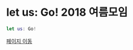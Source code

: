 # let us: Go! 2018 여름모임

```swift
let us: Go!
```

[페이지 이동](https://iosdevkor.github.io/let_us_go_2018_fall/)